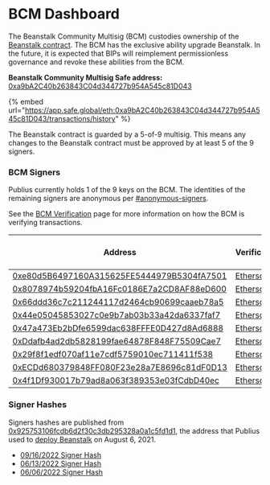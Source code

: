 # BCM Dashboard

The Beanstalk Community Multisig (BCM) custodies ownership of the [Beanstalk contract](../../protocol/contracts.md). The BCM has the exclusive ability upgrade Beanstalk. In the future, it is expected that BIPs will reimplement permissionless governance and revoke these abilities from the BCM.

**Beanstalk Community Multisig Safe address:** [0xa9bA2C40b263843C04d344727b954A545c81D043](https://etherscan.io/address/0xa9bA2C40b263843C04d344727b954A545c81D043)

{% embed url="https://app.safe.global/eth:0xa9bA2C40b263843C04d344727b954A545c81D043/transactions/history" %}

The Beanstalk contract is guarded by a 5-of-9 multisig. This means any changes to the Beanstalk contract must be approved by at least 5 of the 9 signers.

### BCM Signers

Publius currently holds 1 of the 9 keys on the BCM. The identities of the remaining signers are anonymous per [#anonymous-signers](bcm-process.md#anonymous-signers "mention").

See the [BCM Verification](https://community.bean.money/bcm-verification) page for more information on how the BCM is verifying transactions.

| Address                                                                                                               | Verifications                                                                                     | Date of Last Verification |
| --------------------------------------------------------------------------------------------------------------------- | ------------------------------------------------------------------------------------------------- | ------------------------- |
| [0xe80d5B6497160A315625FE5444979B5304fA7501](https://etherscan.io/address/0xe80d5B6497160A315625FE5444979B5304fA7501) | [Etherscan](https://etherscan.io/verifiedSignatures?q=0xe80d5b6497160a315625fe5444979b5304fa7501) | 02/08/23                  |
| [0x8078974b59204fbA16Fc0186E7a2CD8AF88eD600](https://etherscan.io/address/0x8078974b59204fbA16Fc0186E7a2CD8AF88eD600) | [Etherscan](https://etherscan.io/verifiedSignatures?q=0x8078974b59204fba16fc0186e7a2cd8af88ed600) | 05/03/23                  |
| [0x66ddd36c7c211244117d2464cb90699caaeb78a5](https://etherscan.io/address/0x66ddd36c7c211244117d2464cb90699caaeb78a5) | [Etherscan](https://etherscan.io/verifiedSignatures?q=0x66ddd36c7c211244117d2464cb90699caaeb78a5) | 05/03/23                  |
| [0x44e05045853027c0e9b7ab03b33a42da6337faf7](https://etherscan.io/address/0x44e05045853027c0e9b7ab03b33a42da6337faf7) | [Etherscan](https://etherscan.io/verifiedSignatures?q=0x44e05045853027c0e9b7ab03b33a42da6337faf7) | 04/30/23                  |
| [0x47a473Eb2bDfe6599dac638FFFE0D427d8Ad6888](https://etherscan.io/address/0x47a473Eb2bDfe6599dac638FFFE0D427d8Ad6888) | [Etherscan](https://etherscan.io/verifiedSignatures?q=0x47a473eb2bdfe6599dac638fffe0d427d8ad6888) | 04/30/23                  |
| [0xDdafb4ad2db5828199fae64878F848F75509Cae7](https://etherscan.io/address/0xDdafb4ad2db5828199fae64878F848F75509Cae7) | [Etherscan](https://etherscan.io/verifiedSignatures?q=0xDdafb4ad2db5828199fae64878F848F75509Cae7) | 05/03/23                  |
| [0x29f8f1edf070af11e7cdf5759010ec711411f538](https://etherscan.io/address/0x29f8f1edf070af11e7cdf5759010ec711411f538) | [Etherscan](https://etherscan.io/verifiedSignatures?q=0x29f8f1edf070af11e7cdf5759010ec711411f538) | 05/03/23                  |
| [0xECDd680379848FF080F23e28a7E8696c81dF0D13](https://etherscan.io/address/0xECDd680379848FF080F23e28a7E8696c81dF0D13) | [Etherscan](https://etherscan.io/verifiedSignatures?q=0xecdd680379848ff080f23e28a7e8696c81df0d13) | 02/08/23                  |
| [0x4f1Df930017b79ad8a063f389353e03fCdbD40ec](https://etherscan.io/address/0x4f1Df930017b79ad8a063f389353e03fCdbD40ec) | [Etherscan](https://etherscan.io/verifiedSignatures?q=0x4f1df930017b79ad8a063f389353e03fcdbd40ec) | 04/30/23                  |

### Signer Hashes

Signers hashes are published from [0x925753106fcdb6d2f30c3db295328a0a1c5fd1d1](https://etherscan.io/address/0x925753106fcdb6d2f30c3db295328a0a1c5fd1d1), the address that Publius used to [deploy Beanstalk](https://etherscan.io/tx/0x40b23cea3aa6e1a7dd89bbcd24c67f6fa1f6d663d7609f14046cd6cf50b6ce86) on August 6, 2021.

* [09/16/2022 Signer Hash](https://etherscan.io/verifySig/10511)
* [06/13/2022 Signer Hash](https://etherscan.io/verifySig/7236)
* [06/06/2022 Signer Hash](https://etherscan.io/verifySig/7236)
